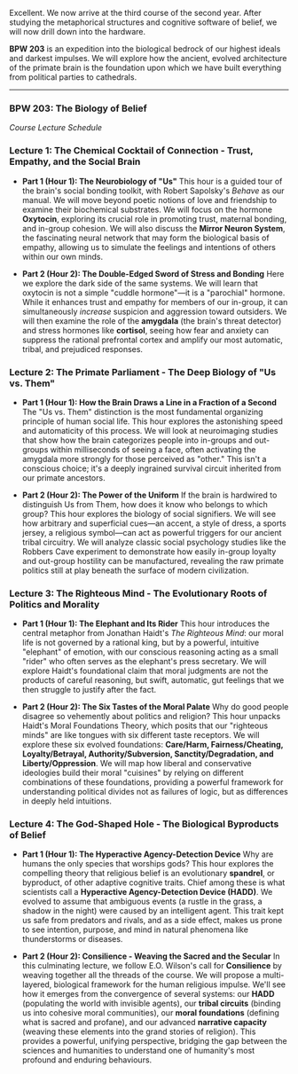 Excellent. We now arrive at the third course of the second year. After studying the metaphorical structures and cognitive software of belief, we will now drill down into the hardware.

**BPW 203** is an expedition into the biological bedrock of our highest ideals and darkest impulses. We will explore how the ancient, evolved architecture of the primate brain is the foundation upon which we have built everything from political parties to cathedrals.

***

### **BPW 203: The Biology of Belief**
*Course Lecture Schedule*

### **Lecture 1: The Chemical Cocktail of Connection - Trust, Empathy, and the Social Brain**

* **Part 1 (Hour 1): The Neurobiology of "Us"**
    This hour is a guided tour of the brain's social bonding toolkit, with Robert Sapolsky's *Behave* as our manual. We will move beyond poetic notions of love and friendship to examine their biochemical substrates. We will focus on the hormone **Oxytocin**, exploring its crucial role in promoting trust, maternal bonding, and in-group cohesion. We will also discuss the **Mirror Neuron System**, the fascinating neural network that may form the biological basis of empathy, allowing us to simulate the feelings and intentions of others within our own minds.

* **Part 2 (Hour 2): The Double-Edged Sword of Stress and Bonding**
    Here we explore the dark side of the same systems. We will learn that oxytocin is not a simple "cuddle hormone"—it is a "parochial" hormone. While it enhances trust and empathy for members of our in-group, it can simultaneously *increase* suspicion and aggression toward outsiders. We will then examine the role of the **amygdala** (the brain's threat detector) and stress hormones like **cortisol**, seeing how fear and anxiety can suppress the rational prefrontal cortex and amplify our most automatic, tribal, and prejudiced responses.

### **Lecture 2: The Primate Parliament - The Deep Biology of "Us vs. Them"**

* **Part 1 (Hour 1): How the Brain Draws a Line in a Fraction of a Second**
    The "Us vs. Them" distinction is the most fundamental organizing principle of human social life. This hour explores the astonishing speed and automaticity of this process. We will look at neuroimaging studies that show how the brain categorizes people into in-groups and out-groups within milliseconds of seeing a face, often activating the amygdala more strongly for those perceived as "other." This isn't a conscious choice; it's a deeply ingrained survival circuit inherited from our primate ancestors.

* **Part 2 (Hour 2): The Power of the Uniform**
    If the brain is hardwired to distinguish Us from Them, how does it know who belongs to which group? This hour explores the biology of social signifiers. We will see how arbitrary and superficial cues—an accent, a style of dress, a sports jersey, a religious symbol—can act as powerful triggers for our ancient tribal circuitry. We will analyze classic social psychology studies like the Robbers Cave experiment to demonstrate how easily in-group loyalty and out-group hostility can be manufactured, revealing the raw primate politics still at play beneath the surface of modern civilization.

### **Lecture 3: The Righteous Mind - The Evolutionary Roots of Politics and Morality**

* **Part 1 (Hour 1): The Elephant and Its Rider**
    This hour introduces the central metaphor from Jonathan Haidt's *The Righteous Mind*: our moral life is not governed by a rational king, but by a powerful, intuitive "elephant" of emotion, with our conscious reasoning acting as a small "rider" who often serves as the elephant's press secretary. We will explore Haidt's foundational claim that moral judgments are not the products of careful reasoning, but swift, automatic, gut feelings that we then struggle to justify after the fact.

* **Part 2 (Hour 2): The Six Tastes of the Moral Palate**
    Why do good people disagree so vehemently about politics and religion? This hour unpacks Haidt's Moral Foundations Theory, which posits that our "righteous minds" are like tongues with six different taste receptors. We will explore these six evolved foundations: **Care/Harm, Fairness/Cheating, Loyalty/Betrayal, Authority/Subversion, Sanctity/Degradation, and Liberty/Oppression**. We will map how liberal and conservative ideologies build their moral "cuisines" by relying on different combinations of these foundations, providing a powerful framework for understanding political divides not as failures of logic, but as differences in deeply held intuitions.

### **Lecture 4: The God-Shaped Hole - The Biological Byproducts of Belief**

* **Part 1 (Hour 1): The Hyperactive Agency-Detection Device**
    Why are humans the only species that worships gods? This hour explores the compelling theory that religious belief is an evolutionary **spandrel**, or byproduct, of other adaptive cognitive traits. Chief among these is what scientists call a **Hyperactive Agency-Detection Device (HADD)**. We evolved to assume that ambiguous events (a rustle in the grass, a shadow in the night) were caused by an intelligent agent. This trait kept us safe from predators and rivals, and as a side effect, makes us prone to see intention, purpose, and mind in natural phenomena like thunderstorms or diseases.

* **Part 2 (Hour 2): Consilience - Weaving the Sacred and the Secular**
    In this culminating lecture, we follow E.O. Wilson's call for **Consilience** by weaving together all the threads of the course. We will propose a multi-layered, biological framework for the human religious impulse. We'll see how it emerges from the convergence of several systems: our **HADD** (populating the world with invisible agents), our **tribal circuits** (binding us into cohesive moral communities), our **moral foundations** (defining what is sacred and profane), and our advanced **narrative capacity** (weaving these elements into the grand stories of religion). This provides a powerful, unifying perspective, bridging the gap between the sciences and humanities to understand one of humanity's most profound and enduring behaviours.
